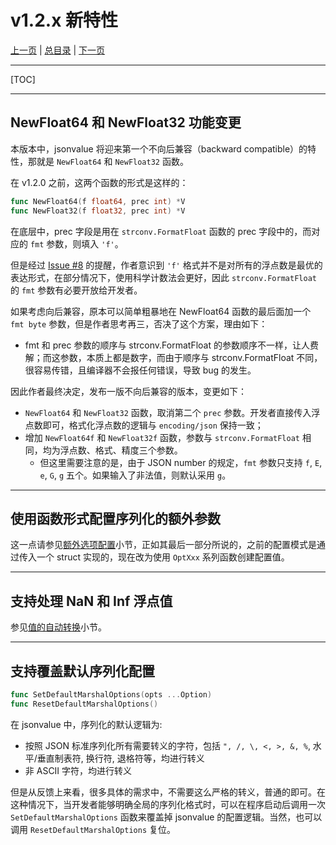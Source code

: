 # v1.2.x 新特性

[上一页](./09_beta.md) | [总目录](./README.md) | [下一页](./11_benchmark.md)

---

[TOC]

---

## NewFloat64 和 NewFloat32 功能变更

本版本中，jsonvalue 将迎来第一个不向后兼容（backward compatible）的特性，那就是 `NewFloat64` 和 `NewFloat32` 函数。

在 v1.2.0 之前，这两个函数的形式是这样的：

```go
func NewFloat64(f float64, prec int) *V
func NewFloat32(f float32, prec int) *V
```

在底层中，prec 字段是用在 `strconv.FormatFloat` 函数的 prec 字段中的，而对应的 `fmt` 参数，则填入 `'f'`。

但是经过 [Issue #8](https://github.com/Andrew-M-C/go.jsonvalue/issues/8) 的提醒，作者意识到 `'f'` 格式并不是对所有的浮点数是最优的表达形式，在部分情况下，使用科学计数法会更好，因此 `strconv.FormatFloat` 的 `fmt` 参数有必要开放给开发者。

如果考虑向后兼容，原本可以简单粗暴地在 NewFloat64 函数的最后面加一个 `fmt byte` 参数，但是作者思考再三，否决了这个方案，理由如下：

- fmt 和 prec 参数的顺序与 strconv.FormatFloat 的参数顺序不一样，让人费解；而这参数，本质上都是数字，而由于顺序与 strconv.FormatFloat 不同，很容易传错，且编译器不会报任何错误，导致 bug 的发生。

因此作者最终决定，发布一版不向后兼容的版本，变更如下：

- `NewFloat64` 和 `NewFloat32` 函数，取消第二个 `prec` 参数。开发者直接传入浮点数即可，格式化浮点数的逻辑与 `encoding/json` 保持一致；
- 增加 `NewFloat64f` 和 `NewFloat32f` 函数，参数与 `strconv.FormatFloat` 相同，均为浮点数、格式、精度三个参数。
    - 但这里需要注意的是，由于 JSON number 的规定，`fmt` 参数只支持 `f`, `E`, `e`, `G`, `g` 五个。如果输入了非法值，则默认采用 `g`。

---

## 使用函数形式配置序列化的额外参数

这一点请参见[额外选项配置](./08_option.md)小节，正如其最后一部分所说的，之前的配置模式是通过传入一个 struct 实现的，现在改为使用 `OptXxx` 系列函数创建配置值。

---

## 支持处理 NaN 和 Inf 浮点值

参见[值的自动转换](./07_conversion.md)小节。

---

## 支持覆盖默认序列化配置

```go
func SetDefaultMarshalOptions(opts ...Option)
func ResetDefaultMarshalOptions()
```

在 jsonvalue 中，序列化的默认逻辑为:

- 按照 JSON 标准序列化所有需要转义的字符，包括 `", /, \, <, >, &, %`, 水平/垂直制表符, 换行符, 退格符等，均进行转义
- 非 ASCII 字符，均进行转义

但是从反馈上来看，很多具体的需求中，不需要这么严格的转义，普通的即可。在这种情况下，当开发者能够明确全局的序列化格式时，可以在程序启动后调用一次 `SetDefaultMarshalOptions` 函数来覆盖掉 jsonvalue 的配置逻辑。当然，也可以调用 `ResetDefaultMarshalOptions` 复位。

